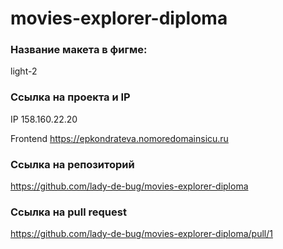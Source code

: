# movies-explorer-diploma

### Название макета в фигме:

light-2

### Ccылка на проекта и IP

IP 158.160.22.20

Frontend https://epkondrateva.nomoredomainsicu.ru

### Ссылка на репозиторий

https://github.com/lady-de-bug/movies-explorer-diploma

### Ссылка на pull request

https://github.com/lady-de-bug/movies-explorer-diploma/pull/1